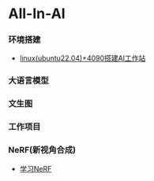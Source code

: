 # All-In-AI

### 环境搭建
- [linux(ubuntu22.04)+4090搭建AI工作站](linux环境搭建.md)

### 大语言模型


### 文生图


### 工作项目

### NeRF(新视角合成)
- [学习NeRF](https://gitee.com/yangkang2022/nerf-learn)